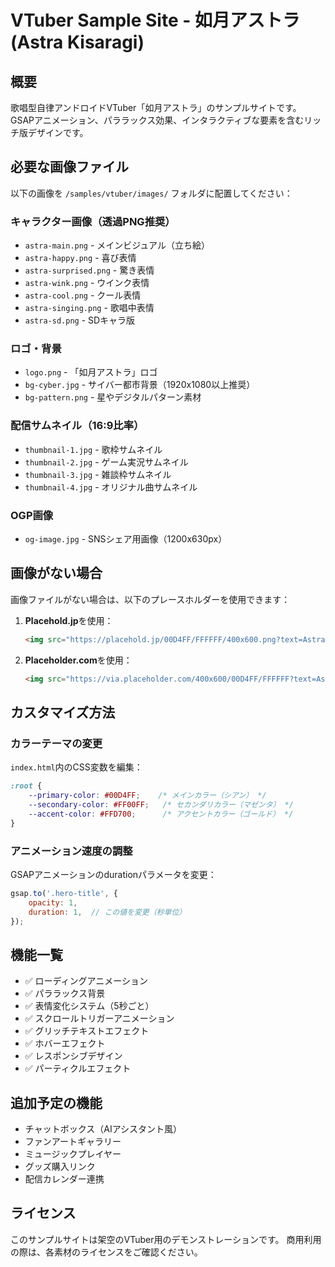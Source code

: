 # VTuber Sample Site - 如月アストラ (Astra Kisaragi)

## 概要
歌唱型自律アンドロイドVTuber「如月アストラ」のサンプルサイトです。
GSAPアニメーション、パララックス効果、インタラクティブな要素を含むリッチ版デザインです。

## 必要な画像ファイル

以下の画像を `/samples/vtuber/images/` フォルダに配置してください：

### キャラクター画像（透過PNG推奨）
- `astra-main.png` - メインビジュアル（立ち絵）
- `astra-happy.png` - 喜び表情
- `astra-surprised.png` - 驚き表情
- `astra-wink.png` - ウインク表情
- `astra-cool.png` - クール表情
- `astra-singing.png` - 歌唱中表情
- `astra-sd.png` - SDキャラ版

### ロゴ・背景
- `logo.png` - 「如月アストラ」ロゴ
- `bg-cyber.jpg` - サイバー都市背景（1920x1080以上推奨）
- `bg-pattern.png` - 星やデジタルパターン素材

### 配信サムネイル（16:9比率）
- `thumbnail-1.jpg` - 歌枠サムネイル
- `thumbnail-2.jpg` - ゲーム実況サムネイル
- `thumbnail-3.jpg` - 雑談枠サムネイル
- `thumbnail-4.jpg` - オリジナル曲サムネイル

### OGP画像
- `og-image.jpg` - SNSシェア用画像（1200x630px）

## 画像がない場合

画像ファイルがない場合は、以下のプレースホルダーを使用できます：

1. **Placehold.jp**を使用：
   ```html
   <img src="https://placehold.jp/00D4FF/FFFFFF/400x600.png?text=Astra" alt="如月アストラ">
   ```

2. **Placeholder.com**を使用：
   ```html
   <img src="https://via.placeholder.com/400x600/00D4FF/FFFFFF?text=Astra" alt="如月アストラ">
   ```

## カスタマイズ方法

### カラーテーマの変更
`index.html`内のCSS変数を編集：
```css
:root {
    --primary-color: #00D4FF;    /* メインカラー（シアン） */
    --secondary-color: #FF00FF;   /* セカンダリカラー（マゼンタ） */
    --accent-color: #FFD700;      /* アクセントカラー（ゴールド） */
}
```

### アニメーション速度の調整
GSAPアニメーションのdurationパラメータを変更：
```javascript
gsap.to('.hero-title', {
    opacity: 1,
    duration: 1,  // この値を変更（秒単位）
});
```

## 機能一覧

- ✅ ローディングアニメーション
- ✅ パララックス背景
- ✅ 表情変化システム（5秒ごと）
- ✅ スクロールトリガーアニメーション
- ✅ グリッチテキストエフェクト
- ✅ ホバーエフェクト
- ✅ レスポンシブデザイン
- ✅ パーティクルエフェクト

## 追加予定の機能

- チャットボックス（AIアシスタント風）
- ファンアートギャラリー
- ミュージックプレイヤー
- グッズ購入リンク
- 配信カレンダー連携

## ライセンス

このサンプルサイトは架空のVTuber用のデモンストレーションです。
商用利用の際は、各素材のライセンスをご確認ください。